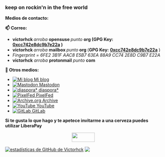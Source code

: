 ### keep on rockin'n in the free world 

<!--
**victorhck/victorhck** is a ✨ _special_ ✨ repository because its `README.md` (this file) appears on your GitHub profile.

Here are some ideas to get you started:

- 🔭 I’m currently working on ...
- 🌱 I’m currently learning ...
- 👯 I’m looking to collaborate on ...
- 🤔 I’m looking for help with ...
- 💬 Ask me about ...
- 📫 How to reach me: ...
- 😄 Pronouns: ...
- ⚡ Fun fact: ...
-->

<strong>Medios de contacto:</strong>

<strong>📫 Correo:</strong>
<ul>
	<li><strong>victorhck </strong><em>arroba </em><strong>opensuse </strong><em>punto</em> <strong>org (GPG Key: <a href="http://keys.gnupg.net/pks/lookup?search=0xcc742e8dc9b7e22a&fingerprint=on&op=index" target="_blank" rel="noopener">0xcc742e8dc9b7e22a</a> )</strong></li>
	<li><strong>victorhck </strong><em>arroba </em><strong>mailbox </strong><em>punto</em><strong> org </strong>(<strong>GPG Key:</strong> <a href="http://keys.gnupg.net/pks/lookup?search=0xcc742e8dc9b7e22a&fingerprint=on&op=index" target="_blank" rel="noopener"><strong>0xcc742e8dc9b7e22a</strong></a> )</li>
	<li><em>Fingerprint = 6FE2 3B1F AAC8 E5B7 63EA 88A9 CC74 2E8D C9B7 E22A</em></li>
	<li><strong>victorhck</strong> <em>arroba</em> <strong>protonmail</strong> <em>punto</em> <strong>com</strong></li>
</ul>

<strong>💬 Otros medios:</strong>
* [![Mi blog](https://s1.wp.com/wp-content/mu-plugins/post-flair/sharing/images/icon-wordpress.png) Mi blog](https://victorhckinthefreeworld.com)
* [![Mastodon](https://pod.orkz.net/uploads/images/scaled_full_439a55d6cac2086fdd94.png) Mastodon](https://mastodon.social/@victorhck)
* [![diaspora*](https://pod.orkz.net/uploads/images/scaled_full_a87cf779ccf3face1d8a.png) diaspora*](https://pod.orkz.net/u/victorhck)
* [![PixelFed](https://pod.orkz.net/uploads/images/scaled_full_b7c16a11d5410ab02911.png) PixelFed](https://pixelfed.social/victorhck)
* [![Archive.org](https://pod.orkz.net/uploads/images/scaled_full_04908d5bfcc639b55841.jpg) Archive](https://archive.org/details/@victorhck)
* [![YouTube](https://pod.orkz.net/uploads/images/scaled_full_7156003ff74aaa4308f7.png) YouTube](https://www.youtube.com/user/jcwl70/)
* [![GitLab](https://pod.orkz.net/uploads/images/scaled_full_af4ca769a2cd313d8363.png) GitLab](https://gitlab.com/victorhck)

<strong>Si te gusta lo que hago y te apetece invitarme a una cerveza puedes utilizar LiberaPay</strong>
 
<p style="text-align: center;"><a href="https://es.liberapay.com/victorhck/donate" target="_blank" rel="noopener"><img class="aligncenter wp-image-8601 size-full" title="LiberaPay" src="https://victorhckinthefreeworld.files.wordpress.com/2019/12/widgets-victorhck-liberapay.png" alt="" width="74" height="30" /></a></p>

<a href="https://github.com/victorhck">
<img align="center" alt="estadísticas de GitHub de Victorhck" src="https://github-readme-stats.codestackr.vercel.app/api?username=victorhck&show_icons=true&hide_border=true&count_private=true&include_all_commits=true&theme=radical" /></a>

<a href="https://github.com/victorhck">
  <img align="center" src="https://github-readme-stats.anuraghazra1.vercel.app/api/top-langs/?username=victorhck&layout=compact&theme=radical" />
</a>

